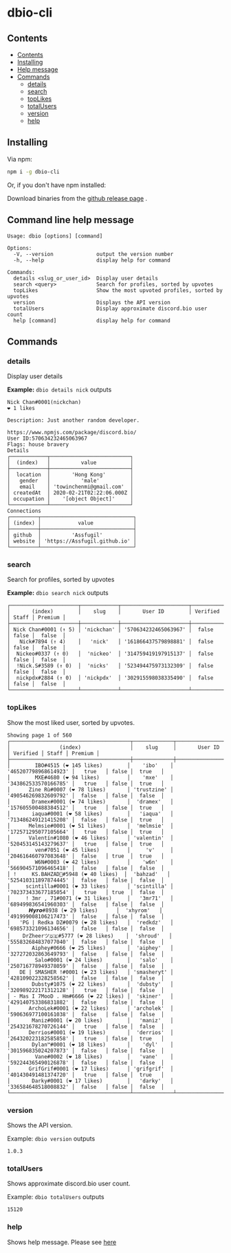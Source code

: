 # dbio-cli
## Contents

- [Contents](#Contents)
- [Installing](#Installing)
- [Help message](#command-line-help-message)
- [Commands](#Commands)
  - [details](#details)
  - [search](#search)
  - [topLikes](#topLikes)
  - [totalUsers](#totalUsers)
  - [version](#version)
  - [help](#help)

## Installing

Via npm:

```bash
npm i -g dbio-cli
```
Or, if you don't have npm installed:

Download binaries from the [github release page](https://github.com/Assfugil/dbio-cli/releases/tag/latest) .

## Command line help message

```
Usage: dbio [options] [command]

Options:
  -V, --version              output the version number
  -h, --help                 display help for command

Commands:
  details <slug_or_user_id>  Display user details
  search <query>             Search for profiles, sorted by upvotes
  topLikes                   Show the most upvoted profiles, sorted by upvotes
  version                    Displays the API version
  totalUsers                 Display approximate discord.bio user count
  help [command]             display help for command
```
## Commands
### details
Display user details

**Example:** `dbio details nick` outputs

```xl
Nick Chan#0001(nickchan)
❤️ 1 likes

Description: Just another random developer.

https://www.npmjs.com/package/discord.bio/
User ID:570634232465063967
Flags: house bravery
Details
┌────────────┬──────────────────────────┐
│  (index)   │          value           │
├────────────┼──────────────────────────┤
│  location  │       'Hong Kong'        │
│   gender   │          'male'          │
│   email    │ 'towinchenmi@gmail.com'  │
│ createdAt  │ 2020-02-21T02:22:06.000Z │
│ occupation │    '[object Object]'     │
└────────────┴──────────────────────────┘
Connections
┌─────────┬──────────────────────────────┐
│ (index) │            value             │
├─────────┼──────────────────────────────┤
│ github  │          'Assfugil'          │
│ website │ 'https://Assfugil.github.io' │
└─────────┴──────────────────────────────┘

```

### search

Search for profiles, sorted by upvotes

**Example:** `dbio search nick` outputs

```
┌──────────────────────┬────────────┬──────────────────────┬──────────┬───────┬─────────┐
│       (index)        │    slug    │       User ID        │ Verified │ Staff │ Premium │
├──────────────────────┼────────────┼──────────────────────┼──────────┼───────┼─────────┤
│ Nick Chan#0001 (↑ 5) │ 'nickchan' │ '570634232465063967' │  false   │ false │  false  │
│   Nick#7894 (↑ 4)    │   'nick'   │ '161866437579898881' │  false   │ false │  false  │
│  Nickeo#0337 (↑ 0)   │  'nickeo'  │ '314759419197915137' │  false   │ false │  false  │
│  !Nick.S#3589 (↑ 0)  │  'nicks'   │ '523494475973132309' │  false   │ false │  false  │
│  nickpdx#2884 (↑ 0)  │ 'nickpdx'  │ '302915598038335490' │  false   │ false │  false  │
└──────────────────────┴────────────┴──────────────────────┴──────────┴───────┴─────────┘
```

### topLikes

Show the most liked user, sorted by upvotes.

```
Showing page 1 of 560
┌───────────────────────────────────────┬─────────────┬──────────────────────┬──────────┬───────┬─────────┐
│                (index)                │    slug     │       User ID        │ Verified │ Staff │ Premium │
├───────────────────────────────────────┼─────────────┼──────────────────────┼──────────┼───────┼─────────┤
│        IBO#4515 (❤️ 145 likes)        │    'ibo'    │ '465207798968614923' │   true   │ false │  true   │
│        MXE#4680 (❤️ 94 likes)         │    'mxe'    │ '343862533570166785' │   true   │ false │  true   │
│      Zine Rù#0007 (❤️ 78 likes)       │ 'trustzine' │ '490546269832609792' │  false   │ false │  false  │
│       Dramex#0001 (❤️ 74 likes)       │  'dramex'   │ '157605500488384512' │   true   │ false │  true   │
│       iaqua#0001 (❤️ 58 likes)        │   'iaqua'   │ '713486249121415208' │  false   │ false │  true   │
│      Melmsie#0001 (❤️ 51 likes)       │  'melmsie'  │ '172571295077105664' │   true   │ false │  true   │
│      Valentín#1080 (❤️ 46 likes)      │ 'valentin'  │ '520453145143279637' │   true   │ false │  true   │
│        ven#7051 (❤️ 45 likes)         │     'v'     │ '204616460797083648' │  false   │ true  │  true   │
│        W6N#0003 (❤️ 42 likes)         │    'w6n'    │ '566904571096465418' │  false   │ false │  false  │
│ !     KS.BAHZAD🚬#5948 (❤️ 40 likes)  │  'bahzad'   │ '525410311897874445' │  false   │ false │  false  │
│     scintilla#0001 (❤️ 33 likes)      │ 'scintilla' │ '702373433677185054' │   true   │ true  │  false  │
│     ! 3mr , 71#0071 (❤️ 31 likes)     │   '3mr71'   │ '689499836541960303' │  false   │ false │  false  │
│      𝙃𝙮𝙧𝙤#8938 (❤️ 29 likes)      │  'xhyrom'   │ '491999008106217473' │  false   │ false │  false  │
│   'PG | Redka DZ#0079 (❤️ 28 likes)   │  'redkdz'   │ '698573321096134656' │  false   │ false │  false  │
│    DrZheerツ🇩🇪#5777 (❤️ 28 likes)    │  'shroud'   │ '555832684837077040' │  false   │ false │  false  │
│       Aiphey#0666 (❤️ 25 likes)       │  'aiphey'   │ '327272032863649793' │  false   │ false │  false  │
│        Salo#0001 (❤️ 24 likes)        │   'salo'    │ '250716778949378059' │  false   │ false │  false  │
│   DE | SMASHER !#0001 (❤️ 23 likes)   │ 'smasheryt' │ '428109022328258562' │  false   │ false │  false  │
│       Dubsty#1075 (❤️ 22 likes)       │  'dubsty'   │ '320989222171312128' │   true   │ false │  false  │
│ - Mas I 7MooD . Hm#6666 (❤️ 22 likes) │  'skiner'   │ '429140753386831882' │  false   │ false │  false  │
│      ArchoLek#0001 (❤️ 22 likes)      │ 'archolek'  │ '590636977100161038' │  false   │ false │  false  │
│       Maniz#0001 (❤️ 20 likes)        │   'maniz'   │ '254321678270726144' │   true   │ false │  false  │
│      Derrios#0001 (❤️ 19 likes)       │  'derrios'  │ '264320223182585858' │   true   │ false │  true   │
│       Dylan™#0001 (❤️ 18 likes)       │    'dyl'    │ '301596835024207873' │  false   │ false │  false  │
│        Vane#0002 (❤️ 18 likes)        │   'vane'    │ '592244365490126878' │  false   │ false │  false  │
│      GrifGrif#0001 (❤️ 17 likes)      │ 'grifgrif'  │ '401430491481374720' │   true   │ false │  true   │
│       Darky#0001 (❤️ 17 likes)        │   'darky'   │ '336584648518008832' │  false   │ false │  false  │
└───────────────────────────────────────┴─────────────┴──────────────────────┴──────────┴───────┴─────────┘
```
### version
Shows the API version.

Example: `dbio version` outputs

```
1.0.3
```

### totalUsers
Shows approximate discord.bio user count.

Example: `dbio totalUsers` outputs

```
15120
```
### help
Shows help message. Please see [here](#command-line-help-message)
